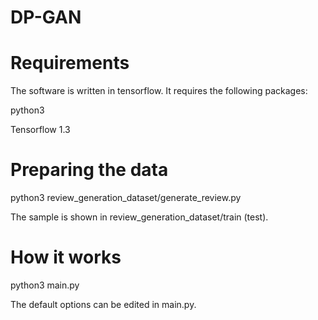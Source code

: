 # DP-GAN

# Requirements
The software is written in tensorflow. It requires the following packages:

python3

Tensorflow 1.3

# Preparing the data

python3 review_generation_dataset/generate_review.py

The sample is shown in review_generation_dataset/train (test).

# How it works

python3 main.py

The default options can be edited in main.py.
 


